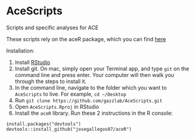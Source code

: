 # AceScripts
Scripts and specific analyses for ACE

These scripts rely on the aceR package, which you can find [here](https://github.com/josegallegos07/aceR)

Installation:

1. Install [RStudio](https://www.rstudio.com/products/rstudio/download2/)
2. Install git. On mac, simply open your Terminal app, and type `git` on the command line and press enter. Your computer will then walk you through the steps to install it.
3. In the command line, navigate to the folder which you want to `AceScripts` to live. For example, `cd ~/Desktop`
4. Run `git clone https://github.com/gazzlab/AceScripts.git`
5. Open `AceScripts.Rproj` in RStudio
6. Install the `aceR` library. Run these 2 instructions in the R console:
```
install.packages("devtools")
devtools::install_github("josegallegos07/aceR")
```

